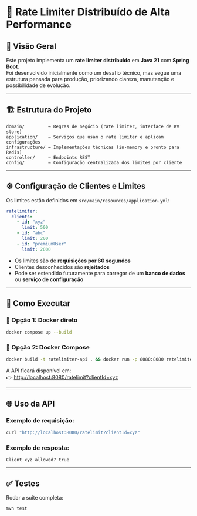 # 🔄 Rate Limiter Distribuído de Alta Performance

## 📖 Visão Geral
Este projeto implementa um **rate limiter distribuído** em **Java 21** com **Spring Boot**.  
Foi desenvolvido inicialmente como um desafio técnico, mas segue uma estrutura pensada para produção, priorizando clareza, manutenção e possibilidade de evolução.

---

## 🏗️ Estrutura do Projeto
```
domain/         → Regras de negócio (rate limiter, interface de KV store)
application/    → Serviços que usam o rate limiter e aplicam configurações
infrastructure/ → Implementações técnicas (in-memory e pronto para Redis)
controller/     → Endpoints REST
config/         → Configuração centralizada dos limites por cliente
```

---

## ⚙️ Configuração de Clientes e Limites
Os limites estão definidos em `src/main/resources/application.yml`:

```yaml
ratelimiter:
  clients:
    - id: "xyz"
      limit: 500
    - id: "abc"
      limit: 200
    - id: "premiumUser"
      limit: 2000
```

- Os limites são de **requisições por 60 segundos**  
- Clientes desconhecidos são **rejeitados**  
- Pode ser estendido futuramente para carregar de um **banco de dados** ou **serviço de configuração**  

---

## 🚀 Como Executar

### 🔹 Opção 1: Docker direto
```bash
docker compose up --build
```

### 🔹 Opção 2: Docker Compose
```bash
docker build -t ratelimiter-api . && docker run -p 8080:8080 ratelimiter-api
```

A API ficará disponível em:  
👉 [http://localhost:8080/ratelimit?clientId=xyz](http://localhost:8080/ratelimit?clientId=xyz)

---

## 🌐 Uso da API

### Exemplo de requisição:
```bash
curl "http://localhost:8080/ratelimit?clientId=xyz"
```

### Exemplo de resposta:
```
Client xyz allowed? true
```

---

## ✅ Testes
Rodar a suíte completa:  
```bash
mvn test
```
